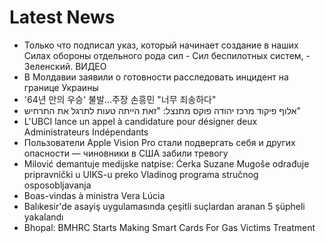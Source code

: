 # Latest News
-  Только что подписал указ, который начинает создание в наших Силах обороны отдельного рода сил - Сил беспилотных систем, - Зеленский. ВИДЕО
-  В Молдавии заявили о готовности расследовать инцидент на границе Украины
-  '64년 만의 우승' 불발…주장 손흥민 "너무 죄송하다"
-  אלוף פיקוד מרכז יהודה פוקס מתנצל: "זאת הייתה טעות לתרגל את התרחיש"
-  L'UBCI lance un appel à candidature pour désigner deux Administrateurs Indépendants
-  Пользователи Apple Vision Pro стали подвергать себя и других опасности — чиновники в США забили тревогу
-  Milović demantuje medijske natpise: Ćerka Suzane Mugoše odrađuje pripravnički u UIKS-u preko Vladinog programa stručnog osposobljavanja
-  Boas-vindas à ministra Vera Lúcia
-  Balıkesir'de asayiş uygulamasında çeşitli suçlardan aranan 5 şüpheli yakalandı
-  Bhopal: BMHRC Starts Making Smart Cards For Gas Victims Treatment
